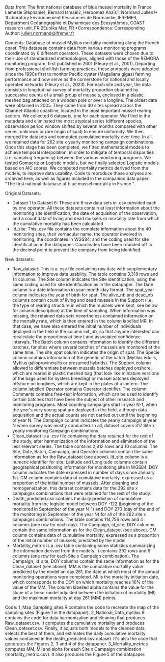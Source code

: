 Data from: The first national database of blue mussel mortality in France
Lemesle Stéphanie1, Bernard Ismaël2, Herbomez Anaïs1, Normand Julien1*
1Laboratory Environnement Ressources de Normandie, IFREMER, Department Océanographie et Dynamique des Ecosystèmes, COAST research unit, FR
2Eurêka Mer, FR
*Correspondence:
Corresponding Author: julien.normand@ifremer.fr

Contents:
Database of mussel Mytilus mortality monitoring along the French coast. This database contains data from various monitoring programs coordinated by 6 different operators. These datasets were chosen due to their use of standardized methodologies, aligned with those of the REMORA monitoring program, first published in 2001 (Fleury et al., 2001). Departing from professional shellfish farming practices, these protocols were adopted since the 1990s first to monitor Pacific oyster (Magallana gigas) farming performance and now serve as the cornerstone for national and locally operated networks (Fleury et al., 2023).
For each site and year, the data consists in longitudinal survey of mortality proportion obtained by successive counts of a small group of mussels, enclosed in a plastic meshed bag attached on a wooden pole or over a longline. The oldest data were obtained in 2005. They came from 40 sites spread across the Channel-Atlantic coastline, located in the most important mussel rearing sectors.
We collected 6 datasets, one for each operator. We filled in the metadata and eliminated the most atypical series (different species, observation period window shifted by several months compared with other series, unknown or rare origin of spat) to ensure uniformity. We then merged the datasets and computed cumulative mortality over time. In all, we retained data for 292 site x yearly monitoring campaign combinations.
Once this stage has been completed, we fitted mathematical models to achieve temporal interpolation, in order to mitigate of temporal disparities (i.e. sampling frequency) between the various monitoring programs. We tested Gompertz or Logistic models, but we finally selected Logistic models based on AIC scores. We computed mortality metrics derived from the models, to improve data usability. Code to reproduce these analyses are archived here, as well as figures included in the companion data paper: "The first national database of blue mussel mortality in France ".

Original Datasets:
-	Dataset 1 to Dataset 6: These are 6 raw data sets in .csv provided each by one operator. All these datasets contain at least information about the monitoring site identification, the date of acquisition of the observation, and a count data of living and dead mussels or mortality rate from which the cumulative mortality has been calculated.
-	Id_site: This .csv file contains the complete information about the 40 monitoring sites, their vernacular name, the operator involved in monitoring, the coordinates in WGS84, and the coding used for site identification in the datapaper. Coordinates have been rounded off to the decimal point to prevent the company from being identified.

New datasets:
-	Raw_dataset: This is a .csv file containing raw data with supplementary information to improve data usability. The table contains 3,318 rows and 14 columns. The Site column indicates the Site identification, using the same coding used for site identification as in the datapaper. The Date column is a date information in year-month-day format. The spat_year column indicates the year of birth for spat. The alive_nb and dead_nb columns contain count of living and dead mussels in the Support (i.e. the type of rearing structure in which the mussels were kept, see below for column description) at the time of sampling. When information was missing, the retained data sets nevertheless contained information on the mortality rate, which is then entered in the column labelled MR. In that case, we have also entered the initial number of individuals deployed in the field in the column init_nb, so that anyone interested can recalculate the proportions at time t and associated confidence intervals. The Batch column contains information to identify the different batches, for sites where several batches of mussels are monitored at the same time. The site_spat column indicates the origin of spat. The Specie column contains information of the genetic of the batch (Mytilus edulis, Mytilus galloprovinciallis or presumed hybrids). The Support column allowed to differentiate between mussels batches deployed onshore, which are reared in plastic meshed bag (that look like miniature versions of the bags used for oysters breeding) or mussel batches deployed offshore on longlines, which are kept in the plates of a lantern. The column labelled Operator contains Operator identifier. The column Comments contains free-text information, which can be used to identify certain batches that have been the subject of other research and monitoring programs. Most counting campaigns start in year N-1, when the year's very young spat are deployed in the field, although data acquisition and the actual counts are not carried out until the beginning of year N. The Campaign column indicates the yearly campaign at year N when survey was mostly conducted. In all, dataset covers 317 Site x yearly monitoring Campaign combinations.
-	Clean_dataset is a .csv file containing the data retained for the rest of the study, after harmonization of the information and elimination of the less relevant series. The table contains 2,812 rows and 10 columns. The Site, Date, Batch, Campaign, and Operator columns contain the same information as for the Raw_dataset (see above). Id_site column is a numeric identifier for site. Latitude and Longitude columns contain geographical positioning information for monitoring site in WGS84. DOY column indicates the date expressed in number of days since January 1st. CM column contains data of cumulative mortality, expressed as a proportion of the initial number of mussels. After cleaning and homogeneization, this dataset contains data for the 292 site x campaigns combinations that were retained for the rest of the study.
-	Death_predicted.csv contains the daily prediction of cumulative mortality from the logistic model between DOY -122 (beginning of the monitored in September of the year N-1) and DOY 270 (day of the end of the monitoring in September of the year N) for all of the 292 site x campaigns combinations. The table contains 114,756 rows and 4 columns (one row for each day). The Campaign, id_site, DOY columns contain the same information as for the Clean_dataset (see above). CM column contains data of cumulative mortality, expressed as a proportion of the initial number of mussels, predicted by the model.
-	Mortality_metric is a .csv table containing some statistics summarizing the information derived from the models. It contains 292 rows and 6 columns (one row for each Site x Campaign combination). The Campaign, id_site, DOY columns contain the same information as for the Clean_dataset (see above). MM is the cumulative mortality value predicted by the model on day 261, the date at which most of the annual monitoring operations were completed. MI is the mortality initiation date, which corresponds to the DOY on which mortality reaches 10% of the value of the MM. The column labelled alpha contains the value for the slope of a linear model adjusted between the initiation of mortality (MI) and the maximum mortality at day 261 (MM) points.

Code:
1_Map_Sampling_sites.R contains the code to recreate the map of the sampling sites (Figure 1 in the datapaper). 
2_National_Data_mytilus.R contains the code for data harmonization and cleaning that produces Raw_dataset.csv. It computes the cumulative mortality and produces Clean_dataset.csv. Finally, it adjusts both models to the cleaned data, selects the best of them, and estimates the daily cumulative mortality values contained in the death_predicted.csv dataset. It's also the code that generates the Figures 2, 3 and 4 of the datapaper.
3_Mortality_metrics computes MM, MI and alpha for each Site x Campaign combination (mortality_metric.csv). It also produces the Figure 5 of the datapaper.
